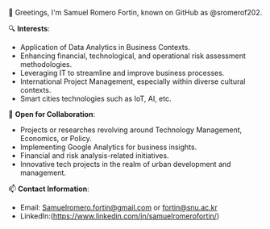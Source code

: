 👋 Greetings, I'm Samuel Romero Fortin, known on GitHub as @sromerof202.

🔍 **Interests**:
- Application of Data Analytics in Business Contexts.
- Enhancing financial, technological, and operational risk assessment methodologies.
- Leveraging IT to streamline and improve business processes.
- International Project Management, especially within diverse cultural contexts.
- Smart cities technologies such as IoT, AI, etc.

💞️ **Open for Collaboration**:
- Projects or researches revolving around Technology Management, Economics, or Policy.
- Implementing Google Analytics for business insights.
- Financial and risk analysis-related initiatives.
- Innovative tech projects in the realm of urban development and management.

📫 **Contact Information**:
- Email: Samuelromero.fortin@gmail.com or fortin@snu.ac.kr
- LinkedIn:(https://www.linkedin.com/in/samuelromerofortin/)

<!---
sromerof202/sromerof202 is a ✨ special ✨ repository because its `README.md` (this file) appears on your GitHub profile.
You can click
